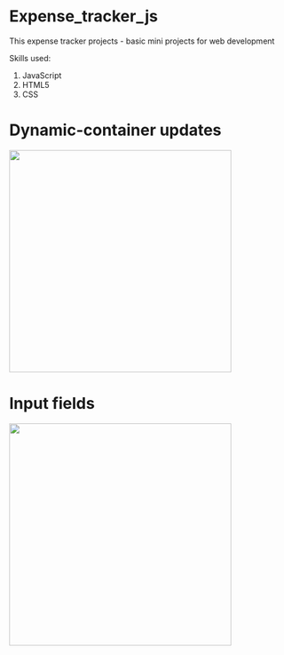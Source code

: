 # Expense_tracker_js

This expense tracker projects - basic mini projects for web development

Skills used: 
 1. JavaScript
 2. HTML5
 3. CSS
 
# Dynamic-container updates
<img width="400" src="https://github.com/Divyathali/expense_tracker_js/blob/main/images/dynamic-updated-containers.png">

# Input fields
<img width="400" src="https://github.com/Divyathali/expense_tracker_js/blob/main/images/input-fileds.png" >

